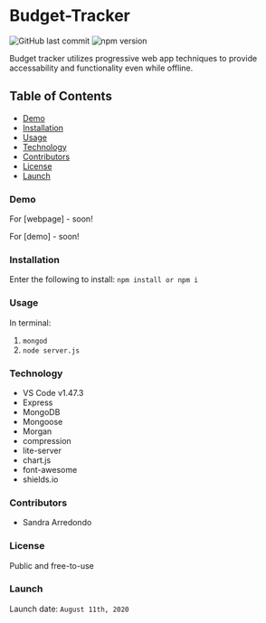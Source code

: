 # Budget-Tracker

![GitHub last commit](https://img.shields.io/github/last-commit/salpharre/Budget-Tracker) ![npm version](https://badge.fury.io/js/inquirer.svg)

Budget tracker utilizes progressive web app techniques to provide accessability and functionality even while offline.

## Table of Contents

* [Demo](#demo)
* [Installation](#installation)
* [Usage](#usage)
* [Technology](#technology)
* [Contributors](#contributors)
* [License](#license)
* [Launch](#launch)

### Demo

For [webpage] - soon!

For [demo] - soon!

### Installation

Enter the following to install:
`npm install or npm i`

### Usage

In terminal:
1. `mongod`
2. `node server.js`



### Technology

* VS Code v1.47.3
* Express
* MongoDB
* Mongoose
* Morgan
* compression
* lite-server
* chart.js
* font-awesome
* shields.io

### Contributors

* Sandra Arredondo

### License

Public and free-to-use

### Launch

Launch date: `August 11th, 2020`